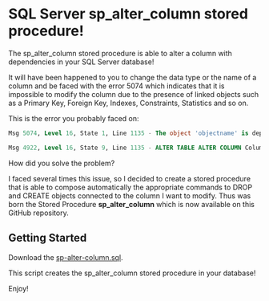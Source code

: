 # SQL Server sp_alter_column stored procedure!

The sp_alter_column stored procedure is able to alter a column with dependencies in your SQL Server database!

It will have been happened to you to change the data type or the name of a column and be faced with the error 5074 which indicates that it is impossible to modify the column due to the presence of linked objects such as a Primary Key, Foreign Key, Indexes, Constraints, Statistics and so on.

This is the error you probably faced on:

```sql
Msg 5074, Level 16, State 1, Line 1135 - The object 'objectname' is dependent on column 'Columnname'.

Msg 4922, Level 16, State 9, Line 1135 - ALTER TABLE ALTER COLUMN Columnname failed because one or more objects access this column.
```

How did you solve the problem?

I faced several times this issue, so I decided to create a stored procedure that is able to compose automatically the appropriate commands to DROP and CREATE objects connected to the column I want to modify. Thus was born the Stored Procedure **sp_alter_column** which is now available on this GitHub repository.

## Getting Started

Download the [sp-alter-column.sql](/source/sp-alter-column.sql).

This script creates the sp_alter_column stored procedure in your database!

Enjoy!
